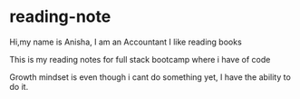 # reading-note
Hi,my name is Anisha, I am an Accountant
I like reading books

This is my reading notes for full stack bootcamp where i have of code

Growth mindset is even though i cant do something yet, I have the ability to do it.
